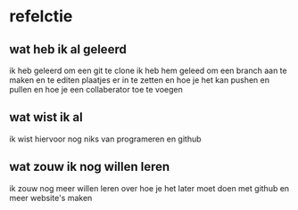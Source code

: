 # refelctie

## wat heb ik al geleerd
ik heb geleerd om een git te clone ik heb hem geleed om een branch aan te maken en te editen plaatjes er in te zetten en hoe je het kan pushen en pullen en hoe je een collaberator toe te voegen 

## wat wist ik al 
ik wist hiervoor nog niks van programeren en github

## wat zouw ik nog willen leren 
ik zouw nog meer willen leren over hoe je het later moet doen met github en meer website's maken 